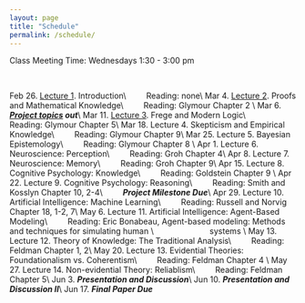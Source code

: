 ```yaml
---
layout: page
title: "Schedule"
permalink: /schedule/
---
```


Class Meeting Time: Wednesdays 1:30 - 3:00 pm

<br>

Feb 26. [Lecture 1](/assets/week1.pdf). Introduction\\
&nbsp; &nbsp; &nbsp; &nbsp; Reading: none\\
Mar 4. [Lecture 2](/assets/proof1.pdf). Proofs and Mathematical Knowledge\\
&nbsp; &nbsp; &nbsp; &nbsp; Reading: Glymour Chapter 2 \\
Mar 6. **_[Project topics](/assets/handbook.pdf) out_**\\
Mar 11. [Lecture 3](/assets/proof2.pdf). Frege and Modern Logic\\
&nbsp; &nbsp; &nbsp; &nbsp; Reading: Glymour Chapter 5\\
Mar 18. Lecture 4. Skepticism and Empirical Knowledge\\
&nbsp; &nbsp; &nbsp; &nbsp; Reading: Glymour Chapter 9\\
Mar 25. Lecture 5. Bayesian Epistemology\\
&nbsp; &nbsp; &nbsp; &nbsp; Reading: Glymour Chapter 8 \\
Apr 1. Lecture 6. Neuroscience: Perception\\
&nbsp; &nbsp; &nbsp; &nbsp; Reading: Groh Chapter 4\\
Apr 8. Lecture 7. Neuroscience: Memory\\
&nbsp; &nbsp; &nbsp; &nbsp; Reading: Groh Chapter 9\\
Apr 15. Lecture 8. Cognitive Psychology: Knowledge\\
&nbsp; &nbsp; &nbsp; &nbsp; Reading: Goldstein Chapter 9 \\
Apr 22. Lecture 9. Cognitive Psychology: Reasoning\\
&nbsp; &nbsp; &nbsp; &nbsp; Reading: Smith and Kosslyn Chapter 10, 2-4\\
&nbsp; &nbsp; &nbsp; &nbsp; **_Project Milestone Due_**\\
Apr 29. Lecture 10. Artificial Intelligence: Machine Learning\\
&nbsp; &nbsp; &nbsp; &nbsp; Reading: Russell and Norvig Chapter 18, 1-2, 7\\
May 6. Lecture 11. Artificial Intelligence: Agent-Based Modeling\\
&nbsp; &nbsp; &nbsp; &nbsp; Reading: Eric Bonabeau, Agent-based modeling: Methods and techniques for simulating human \\
&nbsp; &nbsp; &nbsp; &nbsp; &nbsp; &nbsp; &nbsp; &nbsp; &nbsp; &nbsp; &nbsp; &nbsp; systems \\
May 13. Lecture 12. Theory of Knowledge: The Traditional Analysis\\
&nbsp; &nbsp; &nbsp; &nbsp; Reading: Feldman Chapter 1, 2\\
May 20. Lecture 13. Evidential Theories: Foundationalism vs. Coherentism\\
&nbsp; &nbsp; &nbsp; &nbsp; Reading: Feldman Chapter 4 \\
May 27. Lecture 14. Non-evidential Theory: Reliablism\\
&nbsp; &nbsp; &nbsp; &nbsp; Reading: Feldman Chapter 5\\
Jun 3. **_Presentation and Discussion_**\\
Jun 10. **_Presentation and Discussion II_**\\
Jun 17. **_Final Paper Due_**